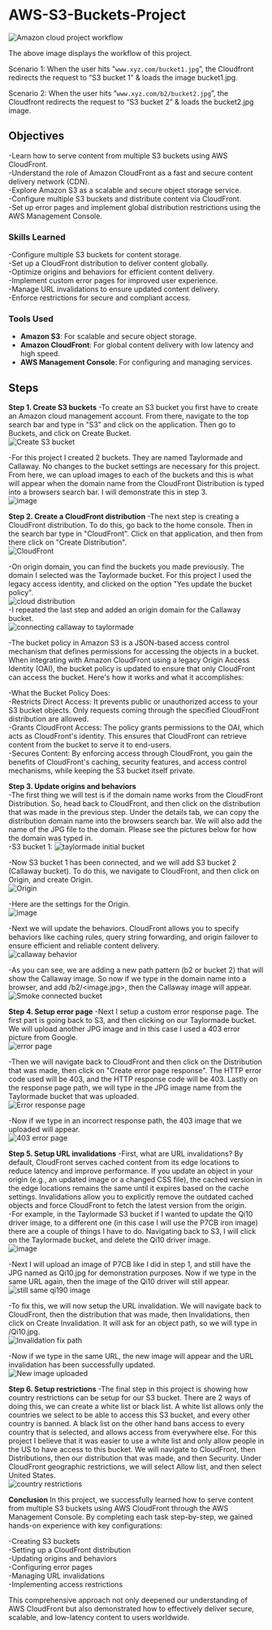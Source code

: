 # AWS-S3-Buckets-Project
![Amazon cloud project workflow](https://github.com/user-attachments/assets/63041ff6-ee92-4449-af55-02fbcb6faea1)

The above image displays the workflow of this project. 

Scenario 1: When the user hits "`www.xyz.com/bucket1.jpg`”, the Cloudfront redirects the request to “S3 bucket 1” & loads the image bucket1.jpg.

Scenario 2: When the user hits “`www.xyz.com/b2/bucket2.jpg`”, the Cloudfront redirects the request to “S3 bucket 2” & loads the bucket2.jpg image. 
## Objectives

  -Learn how to serve content from multiple S3 buckets using AWS CloudFront. <br>
  -Understand the role of Amazon CloudFront as a fast and secure content delivery network (CDN). <br>
  -Explore Amazon S3 as a scalable and secure object storage service. <br>
  -Configure multiple S3 buckets and distribute content via CloudFront. <br>
  -Set up error pages and implement global distribution restrictions using the AWS Management Console. <br>

### Skills Learned

  -Configure multiple S3 buckets for content storage. <br>
  -Set up a CloudFront distribution to deliver content globally. <br>
  -Optimize origins and behaviors for efficient content delivery. <br>
  -Implement custom error pages for improved user experience. <br>
  -Manage URL invalidations to ensure updated content delivery. <br>
  -Enforce restrictions for secure and compliant access. <br>
 
### Tools Used

- **Amazon S3**: For scalable and secure object storage.
- **Amazon CloudFront**: For global content delivery with low latency and high speed.
- **AWS Management Console**: For configuring and managing services.

## Steps
**Step 1. Create S3 buckets** 
  -To create an S3 bucket you first have to create an Amazon cloud management account. From there, navigate to the top search bar and type in "S3" and click on the application. Then go to Buckets, and click on Create Bucket.<br>
  ![Create S3 bucket](https://github.com/user-attachments/assets/a68a11b9-2af4-4f43-a779-5f046280e815)<br>

  -For this project I created 2 buckets. They are named Taylormade and Callaway. No changes to the bucket settings are necessary for this project. From here, we can upload images to each of the buckets and this is what will appear when the domain name from the  CloudFront Distribution is typed into a browsers search bar. I will demonstrate this in step 3.<br>
  ![image](https://github.com/user-attachments/assets/5ddf8551-dc70-488d-9e8d-860d257f27ea)<br>


**Step 2. Create a CloudFront distribution** 
  -The next step is creating a CloudFront distribution. To do this, go back to the home console. Then in the search bar type in "CloudFront". Click on that application, and then from there click on "Create Distribution". <br>
  ![CloudFront](https://github.com/user-attachments/assets/85075471-bf8b-475e-b1dc-cabe378d4383)<br>

  -On origin domain, you can find the buckets you made previously. The domain I selected was the Taylormade bucket. For this project I used the legacy access identity, and clicked on the option "Yes update the bucket policy". <br>
  ![cloud distribution](https://github.com/user-attachments/assets/acc29bbd-e22d-411b-9cea-b2ba99f8e172) <br>
  -I repeated the last step and added an origin domain for the Callaway bucket.<br>
  ![connecting callaway to taylormade](https://github.com/user-attachments/assets/f13f5946-249d-4fa5-87fa-649090a3b4e8)<br>

  -The bucket policy in Amazon S3 is a JSON-based access control mechanism that defines permissions for accessing the objects in a bucket. When integrating with Amazon CloudFront using a legacy Origin Access Identity (OAI), the bucket policy is updated to ensure that only CloudFront can access the bucket. Here's how it works and what it accomplishes:<br>

  -What the Bucket Policy Does:<br>
    -Restricts Direct Access: It prevents public or unauthorized access to your S3 bucket objects. Only requests coming through the specified CloudFront distribution are allowed.<br>
    -Grants CloudFront Access: The policy grants permissions to the OAI, which acts as CloudFront's identity. This ensures that CloudFront can retrieve content from the bucket to serve it to end-users.<br>
    -Secures Content: By enforcing access through CloudFront, you gain the benefits of CloudFront's caching, security features, and access control mechanisms, while keeping the S3 bucket itself private.<br>


**Step 3. Update origins and behaviors**<br>
  -The first thing we will test is if the domain name works from the CloudFront Distribution. So, head back to CloudFront, and then click on the distribution that was made in the previous step. Under the details tab, we can copy the distribution domain name into the browsers search bar. We will also add the name of the JPG file to the domain. Please see the pictures below for how the domain was typed in.<br>
  -S3 bucket 1:
  ![taylormade initial bucket](https://github.com/user-attachments/assets/b4bbce16-5bf2-41c5-a45f-e6a7c277d2f1)<br>

  -Now S3 bucket 1 has been connected, and we will add S3 bucket 2 (Callaway bucket). To do this, we navigate to CloudFront, and then click on Origin, and create Origin.<br>
  ![Origin](https://github.com/user-attachments/assets/e94777b1-e67d-4bcf-9471-f738011a67ba)<br>

  -Here are the settings for the Origin.<br>
  ![image](https://github.com/user-attachments/assets/afae79bd-8d88-4bbe-b64c-fb4f44963484)<br>

  -Next we will update the behaviors. CloudFront allows you to specify behaviors like caching rules, query string forwarding, and origin failover to ensure efficient and reliable content delivery.<br>
  ![callaway behavior](https://github.com/user-attachments/assets/7719639c-e92e-4d7d-9dbd-b5af28516077)<br>
  
  -As you can see, we are adding a new path pattern (b2 or bucket 2) that will show the Callaway image. So now if we type in the domain name into a browser, and add /b2/<image.jpg>, then the Callaway image will appear.<br>
  ![Smoke connected bucket](https://github.com/user-attachments/assets/42d53843-88d8-43b9-99af-3aa15b850da6)


**Step 4. Setup error page** 
  -Next I setup a custom error response page. The first part is going back to S3, and then clicking on our Taylormade bucket. We will upload another JPG image and in this case I used a 403 error picture from Google.<br>
  ![error page](https://github.com/user-attachments/assets/8ce76fd6-733b-4bf1-a09d-0d8bfacd48f6)<br>

  -Then we will navigate back to CloudFront and then click on the Distribution that was made, then click on "Create error page response". The HTTP error code used will be 403, and the HTTP response code will be 403. Lastly on the response page path, we will type in the JPG image name from the Taylormade bucket that was uploaded.<br>
  ![Error response page](https://github.com/user-attachments/assets/7e957f3f-bb1c-4f85-becb-05302b0bee68)<br>
  
  -Now if we type in an incorrect response path, the 403 image that we uploaded will appear.<br>
  ![403 error page](https://github.com/user-attachments/assets/3e7b1d97-58b7-4361-a524-daaed869cc04)<br>
  

**Step 5. Setup URL invalidations** 
  -First, what are URL invalidations? By default, CloudFront serves cached content from its edge locations to reduce latency and improve performance. If you update an object in your origin (e.g., an updated image or a changed CSS file), the cached version in the edge locations remains the same until it expires based on the cache settings. Invalidations allow you to explicitly remove the outdated cached objects and force CloudFront to fetch the latest version from the origin.<br>
  -For example, in the Taylormade S3 bucket if I wanted to update the Qi10 driver image, to a different one (in this case I will use the P7CB iron image) there are a couple of things I have to do. Navigating back to S3, I will click on the Taylormade bucket, and delete the Qi10 driver image. <br>
  ![image](https://github.com/user-attachments/assets/391cc258-c5ea-43cf-bbf5-8657c8f3ecb8)<br>

  
  -Next I will upload an image of P7CB like I did in step 1, and still have the JPG named as Qi10.jpg for demonstration purposes. Now if we type in the same URL again, then the image of the Qi10 driver will still appear.<br>
  ![still same qi190 image](https://github.com/user-attachments/assets/501e18d0-0b42-4873-ad1d-5a2dfcd8c425)<br>

  -To fix this, we will now setup the URL invalidation. We will navigate back to CloudFront, then the distribution that was made, then Invalidations, then click on Create Invalidation. It will ask for an object path, so we will type in /Qi10.jpg.<br>
  ![Invalidation fix path](https://github.com/user-attachments/assets/515fac99-5691-493f-8ecf-b64b3fec6bc2)<br>

  -Now if we type in the same URL, the new image will appear and the URL invalidation has been successfully updated.<br>
  ![New image uploaded](https://github.com/user-attachments/assets/f0498790-b055-48ba-aea2-59b8437b476f)<br>


**Step 6. Setup restrictions** 
  -The final step in this project is showing how country restrictions can be setup for our S3 bucket. There are 2 ways of doing this, we can create a white list or black list. A white list allows only the countries we select to be able to access this S3 bucket, and every other country is banned. A black list on the other hand bans access to every country that is selected, and allows access from everywhere else. For this project I believe that it was easier to use a white list and only allow people in the US to have access to this bucket. We will navigate to CloudFront, then Distributions, then our distribution that was made, and then Security. Under CloudFront geographic restrictions, we will select Allow list, and then select United States.<br>
  ![country restrictions](https://github.com/user-attachments/assets/ac8b102e-af45-4bcc-ab14-2385ff0ec427)<br>


**Conclusion**
In this project, we successfully learned how to serve content from multiple S3 buckets using AWS CloudFront through the AWS Management Console. By completing each task step-by-step, we gained hands-on experience with key configurations:

  -Creating S3 buckets<br>
  -Setting up a CloudFront distribution<br>
  -Updating origins and behaviors<br>
  -Configuring error pages<br>
  -Managing URL invalidations<br>
  -Implementing access restrictions<br>

  
This comprehensive approach not only deepened our understanding of AWS CloudFront but also demonstrated how to effectively deliver secure, scalable, and low-latency content to users worldwide.
